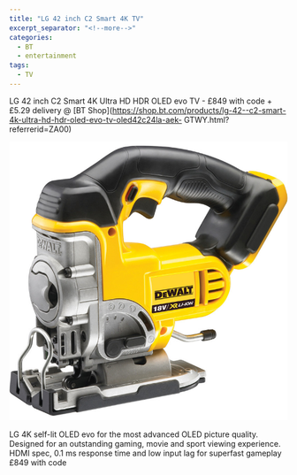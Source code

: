 ```yaml
---
title: "LG 42 inch C2 Smart 4K TV"
excerpt_separator: "<!--more-->"
categories:
  - BT
  - entertainment
tags:
  - TV
---
```

LG 42 inch C2 Smart 4K Ultra HD HDR OLED evo TV - £849 with code + £5.29 delivery @ [BT Shop](https://shop.bt.com/products/lg-42--c2-smart-4k-ultra-hd-hdr-oled-evo-tv-oled42c24la-aek-
GTWY.html?referrerid=ZA00)

<img src="/assets/images/92114.jpg" alt="cordless jigsaw from DeWalt" class="align-left">

LG 4K self-lit OLED evo for the most advanced OLED picture quality. Designed for an
outstanding gaming, movie and sport viewing experience. HDMI spec, 0.1 ms response time
and low input lag for superfast gameplay
£849 with code

<!--more-->
